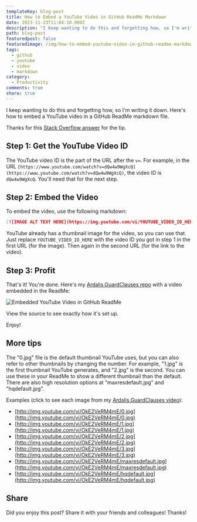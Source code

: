 ```yaml
---
templateKey: blog-post
title: How to Embed a YouTube Video in GitHub ReadMe Markdown
date: 2023-11-23T11:04:10.000Z
description: "I keep wanting to do this and forgetting how, so I'm writing it down. Here's how to embed a YouTube video in a GitHub ReadMe markdown file." 
path: blog-post
featuredpost: false
featuredimage: /img/how-to-embed-youtube-video-in-github-readme-markdown.png
tags:
  - github
  - youtube
  - video
  - markdown
category:
  - Productivity
comments: true
share: true
---
```


I keep wanting to do this and forgetting how, so I'm writing it down. Here's how to embed a YouTube video in a GitHub ReadMe markdown file.

Thanks for this [Stack Overflow answer](https://stackoverflow.com/a/29862696/13729) for the tip.

## Step 1: Get the YouTube Video ID

The YouTube video ID is the part of the URL after the `v=`. For example, in the URL `[https://www.youtube.com/watch?v=dQw4w9WgXcQ](https://www.youtube.com/watch?v=dQw4w9WgXcQ)`, the video ID is `dQw4w9WgXcQ`. You'll need that for the next step.

## Step 2: Embed the Video

To embed the video, use the following markdown:

```markdown
[![IMAGE ALT TEXT HERE](https://img.youtube.com/vi/YOUTUBE_VIDEO_ID_HERE/0.jpg)](https://www.youtube.com/watch?v=YOUTUBE_VIDEO_ID_HERE)
```

YouTube already has a thumbnail image for the video, so you can use that. Just replace `YOUTUBE_VIDEO_ID_HERE` with the video ID you got in step 1 in the first URL (for the image). Then again in the second URL (for the link to the video).

## Step 3: Profit

That's it! You're done. Here's my [Ardalis.GuardClauses repo](https://github.com/ardalis/guardclauses) with a video embedded in the ReadMe:

![Embedded YouTube Video in GitHub ReadMe](/img/ardalis-guardclauses-youtube-embed.png.png)

View the source to see exactly how it's set up.

Enjoy!

## More tips

The "0.jpg" file is the default thumbnail YouTube uses, but you can also refer to other thumbnails by changing the number. For example, "1.jpg" is the first thumbnail YouTube generates, and "2.jpg" is the second. You can use these in your ReadMe to show a different thumbnail than the default. There are also high resolution options at "maxresdefault.jpg" and "hqdefault.jpg".

Examples (click to see each image from my [Ardalis.GuardClauses video](http://www.youtube.com/watch?v=OkE2VeRM4mE)):

- [http://img.youtube.com/vi/OkE2VeRM4mE/0.jpg](http://img.youtube.com/vi/OkE2VeRM4mE/0.jpg)
- [http://img.youtube.com/vi/OkE2VeRM4mE/1.jpg](http://img.youtube.com/vi/OkE2VeRM4mE/1.jpg)
- [http://img.youtube.com/vi/OkE2VeRM4mE/2.jpg](http://img.youtube.com/vi/OkE2VeRM4mE/2.jpg)
- [http://img.youtube.com/vi/OkE2VeRM4mE/3.jpg](http://img.youtube.com/vi/OkE2VeRM4mE/3.jpg)
- [http://img.youtube.com/vi/OkE2VeRM4mE/maxresdefault.jpg](http://img.youtube.com/vi/OkE2VeRM4mE/maxresdefault.jpg)
- [http://img.youtube.com/vi/OkE2VeRM4mE/hqdefault.jpg](http://img.youtube.com/vi/OkE2VeRM4mE/hqdefault.jpg)

## Share

Did you enjoy this post? Share it with your friends and colleagues! Thanks!

